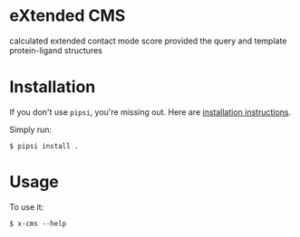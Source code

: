 # eXtended CMS

calculated extended contact mode score provided the query and template protein-ligand structures


# Installation

If you don't use `pipsi`, you're missing out.
Here are [installation instructions](https://github.com/mitsuhiko/pipsi#readme).

Simply run:

    $ pipsi install .


# Usage

To use it:

    $ x-cms --help

